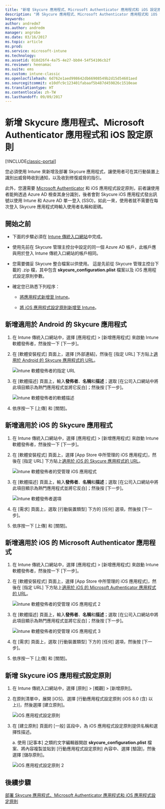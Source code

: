```yaml
---
title: "新增 Skycure 應用程式、Microsoft Authenticator 應用程式和 iOS 設定原則"
description: "將 Skycure 應用程式、Microsoft Authenticator 應用程式和 iOS 設定原則新增至 Intune 傳統入口網站。"
keywords: 
author: andredm7
ms.author: andredm
manager: angrobe
ms.date: 03/16/2017
ms.topic: article
ms.prod: 
ms.service: microsoft-intune
ms.technology: 
ms.assetid: 018d26f4-4a75-4e27-bb04-54f54106cb2f
ms.reviewer: heenamac
ms.suite: ems
ms.custom: intune-classic
ms.openlocfilehash: 6d762e1aed998642db66908549b2d15d54601aed
ms.sourcegitcommit: e10dfc9c123401fabaaf5b487d459826c1510eae
ms.translationtype: HT
ms.contentlocale: zh-TW
ms.lasthandoff: 09/09/2017
---
```

# <a name="add-skycure-apps-microsoft-authenticator-app-and-ios-configuration-policy"></a>新增 Skycure 應用程式、Microsoft Authenticator 應用程式和 iOS 設定原則

[!INCLUDE[classic-portal](../includes/classic-portal.md)]

您必須使用 Intune 來新增及部署 Skycure 應用程式，讓使用者可在其行動裝置上識別出威脅時收到通知，以及收到修復威脅的指引。

此外，您還需要 [Microsoft Authenticator](https://docs.microsoft.com/azure/multi-factor-authentication/end-user/microsoft-authenticator-app-how-to) 和 iOS 應用程式設定原則，前者讓使用者能夠透過 Azure AD 檢查其身分識別，後者會對 Skycure iOS 應用程式發出訊號以使用 Intune 和 Azure AD 單一登入 (SSO)，如此一來，使用者就不需要在每次登入 Skycure 應用程式時輸入使用者名稱和密碼。

## <a name="before-you-begin"></a>開始之前

-   下面的步驟必須在 [Intune 傳統入口網站](https://manage.microsoft.com/)中完成。

-   使用先前在 Skycure 管理主控台中設定的同一個 Azure AD 帳戶，此帳戶應與用於登入 Intune 傳統入口網站的帳戶相同。

-   您需要備妥 Skycure 整合檔案以供使用。 這是先前從 Skycure 管理主控台下載的 .zip 檔，其中包含 **skycure\_configuration.plist** 檔案以及 iOS 應用程式設定原則參數。

-   確定您已熟悉下列程序：

    -   [將應用程式新增至 Intune](/intune-classic/deploy-use/add-apps)。

    -   [將 iOS 應用程式設定原則新增至 Intune](/intune-classic/deploy-use/configure-ios-apps-with-mobile-app-configuration-policies-in-microsoft-intune)。

## <a name="to-add-the-skycure-app-for-android"></a>新增適用於 Android 的 Skycure 應用程式

1.  在 Intune 傳統入口網站中，選擇 [應用程式] &gt; [新增應用程式] 來啟動 Intune 軟體發佈者，然後按一下 [下一步]。

2.  在 [軟體安裝程式] 頁面上，選擇 [外部連結]，然後在 [指定 URL] 下方貼上[適用於 Android 的 Skycure 應用程式的 URL](https://play.google.com/store/apps/details?id=com.skycure.skycure)。

    ![Intune 軟體發佈者的指定 URL](../media/mtp/skycure-add-apps-1.png)

3.  在 [軟體描述] 頁面上，輸入**發佈者**、**名稱**和**描述**；選取 [在公司入口網站中將此項目顯示為熱門應用程式並將它反白]；然後按 [下一步]。

    ![Intune 軟體發佈者的軟體描述](../media/mtp/skycure-add-apps-2.png)

4.  依序按一下 [上傳] 和 [關閉]。

## <a name="to-add-the-skycure-app-for-ios"></a>新增適用於 iOS 的 Skycure 應用程式

1.  在 Intune 傳統入口網站中，選擇 [應用程式] &gt; [新增應用程式] 來啟動 Intune 軟體發佈者，然後按一下 [下一步]。

2.  在 [軟體安裝程式] 頁面上，選擇 [App Store 中所管理的 iOS 應用程式]，然後在 [指定 URL] 下方貼上[適用於 iOS 的 Skycure 應用程式的 URL](https://itunes.apple.com/us/app/skycure/id695620821?mt=8)。

    ![Intune 軟體發佈者的受管理 iOS 應用程式](../media/mtp/skycure-add-apps-3.png)

3.  在 [軟體描述] 頁面上，輸入**發佈者**、**名稱**和**描述**；選取 [在公司入口網站中將此項目顯示為熱門應用程式並將它反白]；然後按 [下一步]。

    ![Intune 軟體發佈者選項](../media/mtp/skycure-add-apps-4.png)

4.  在 [需求] 頁面上，選取 [行動裝置類型] 下方的 [任何] 選項，然後按 [下一步]。

5.  依序按一下 [上傳] 和 [關閉]。

## <a name="to-add-the-microsoft-authenticator-app-for-ios"></a>新增適用於 iOS 的 Microsoft Authenticator 應用程式

1.  在 Intune 傳統入口網站中，選擇 [應用程式] &gt; [新增應用程式] 來啟動 Intune 軟體發佈者，然後按一下 [下一步]。

2.  在 [軟體安裝程式] 頁面上，選擇 [App Store 中所管理的 iOS 應用程式]，然後在 [指定 URL] 下方貼上[適用於 iOS 的 Microsoft Authenticator 應用程式的 URL](https://itunes.apple.com/us/app/microsoft-authenticator/id983156458?mt=8)。

    ![Intune 軟體發佈者的受管理 iOS 應用程式 2](../media/mtp/skycure-add-apps-5.png)

3.  在 [軟體描述] 頁面上，輸入**發佈者**、**名稱**和**描述**；選取 [在公司入口網站中將此項目顯示為熱門應用程式並將它反白]；然後按 [下一步]。

    ![Intune 軟體發佈者的受管理 iOS 應用程式 3](../media/mtp/skycure-add-apps-6.png)

4.  在 [需求] 頁面上，選取 [行動裝置類型] 下方的 [任何] 選項，然後按 [下一步]。

5.  依序按一下 [上傳] 和 [關閉]。

## <a name="to-add-the-skycure-ios-app-configuration-policy"></a>新增 Skycure iOS 應用程式設定原則

1.  在 Intune 傳統入口網站中，選擇 [原則] &gt; [概觀] &gt; [新增原則]。

2.  在原則清單中，展開 [iOS]、選擇 [行動應用程式設定原則 (iOS 8.0 (含) 以上)]，然後選擇 [建立原則]。

    ![iOS 應用程式設定原則](../media/mtp/skycure-add-apps-7.png)

3.  在 [建立原則] 頁面的 [一般] 區段中，為 iOS 應用程式設定原則提供名稱和選擇性描述。

    a.  使用 [記事本] 之類的文字編輯器開啟 **skycure\_configuration.plist** 檔案、將內容複製並貼到 [行動應用程式設定原則] 內容中、選擇 [驗證]，然後選擇 [儲存原則]。

       ![iOS 應用程式設定原則 2](../media/mtp/skycure-add-apps-8.png)

## <a name="next-steps"></a>後續步驟

[部署 Skycure 應用程式、Microsoft Authenticator 應用程式和 iOS 應用程式設定原則](/intune-classic/deploy-use/deploy-skycure-apps-microsoft-authenticator-app-and-ios-app-configuration-policy)
